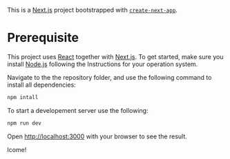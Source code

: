 This is a [Next.js](https://nextjs.org/) project bootstrapped with [`create-next-app`](https://github.com/vercel/next.js/tree/canary/packages/create-next-app).

# Prerequisite

This project uses [React](https://react.dev/versions) together with [Next.js](https://nextjs.org/). To get started, make sure you install [Node.js](https://nodejs.org/en) following the Instructions for your operation system.

Navigate to the the repository folder, and use the following command to install all dependencies:

```bash
npm intall
```

To start a developement server use the following:

```bash
npm run dev

```

Open [http://localhost:3000](http://localhost:3000) with your browser to see the result.

lcome!
